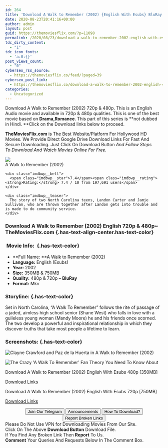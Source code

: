 ```yaml
---
id: 264
title: 'Download A Walk to Remember (2002) {English With Esubs} BluRay 480p [350MB] || 720p [750MB]'
date: 2020-08-23T20:41:16+00:00
author: admin
layout: post
guid: https://themoviesflix.com/?p=11098
permalink: /2020/08/23/download-a-walk-to-remember-2002-english-with-esubs-bluray-480p-350mb-720p-750mb-2/
tdc_dirty_content:
  - "1"
tdc_icon_fonts:
  - 'a:0:{}'
post_views_count:
  - "0"
cyberseo_rss_source:
  - https://themoviesflix.co/feed/?paged=39
cyberseo_post_link:
  - https://themoviesflix.co/download-a-walk-to-remember-2002-english-480p-720p/
categories:
  - Uncategorized
---
```

Download A Walk to Remember (2002)&nbsp;720p&nbsp;&&nbsp;480p. This is an English Audio movie and available in&nbsp;720p&nbsp;&&nbsp;480p&nbsp;qualities. This is one of the best movie based on&nbsp;**Drama,Romance**. This part of this series is&nbsp;**not dubbed in&nbsp;Hindi.&nbsp;**Click on the Download links below to proceed.

**TheMoviesFlix.com**&nbsp;is The Best Website/Platform For Hollywood HD Movies. We Provide Direct Google Drive Download Links For Fast And Secure Downloading. Just Click On Download Button&nbsp;_And Follow Steps To&nbsp;Download And Watch Movies Online For Free._

<div class="imdbwp imdbwp--movie dark">
  <div class="imdbwp__thumb">
    <a class="imdbwp__link" target="_blank" title="A Walk to Remember" href="https://www.imdb.com/title/tt0281358/" rel="nofollow noopener noreferrer"><img class="imdbwp__img" src="https://m.media-amazon.com/images/M/MV5BMzU3NTYxM2MtNjViMS00YmNlLWEwM2MtYWI2MzgzNTkxODFjXkEyXkFqcGdeQXVyMTQxNzMzNDI@._V1_SX300.jpg" /></a>
  </div>
  
  <div class="imdbwp__content">
    <div class="imdbwp__header">
      <span class="imdbwp__title">A Walk to Remember</span> (2002)
    </div>
    
    <div class="imdbwp__belt">
      <span class="imdbwp__star">7.4</span><span class="imdbwp__rating"><strong>Rating:</strong> 7.4 / 10 from 197,691 users</span>
    </div>
    
    <div class="imdbwp__teaser">
      The story of two North Carolina teens, Landon Carter and Jamie Sullivan, who are thrown together after Landon gets into trouble and is made to do community service.
    </div>
  </div>
</div>

### Download A Walk to Remember (2002) English 720p & 480p~ TheMoviesFlix.com {.has-text-align-center.has-text-color}

### &nbsp;Movie Info:&nbsp; {.has-text-color}

  * **Full Name:&nbsp;**A Walk to Remember (2002)
  * **Language:**&nbsp;English (Esubs)
  * **Year:**&nbsp;2002
  * **Size:**&nbsp;350MB & 750MB
  * **Quality:**&nbsp;480p & 720p –&nbsp;**BluRay**
  * **Format:**&nbsp;Mkv

### Storyline: {.has-text-color}

Set in North Carolina, “A Walk To Remember” follows the rite of passage of a jaded, aimless high school senior (Shane West) who falls in love with a guileless young woman (Mandy Moore) he and his friends once scorned. The two develop a powerful and inspirational relationship in which they discover truths that take most people a lifetime to learn.

### Screenshots: {.has-text-color}<figure class="wp-block-image">

![Clayne Crawford and Paz de la Huerta in A Walk to Remember (2002)](https://m.media-amazon.com/images/M/MV5BMjg1MzA3NzEtODZjOC00YjY3LWEzODItNDQ3NzYxMDFkYmI1XkEyXkFqcGdeQXVyNjUzMjI3MTQ@._V1_QL50_.jpg) <figcaption>![The Crazy 'A Walk To Remember' Fan Theory You Need To Know About](https://imgix.bustle.com/2017/1/23/33ca89ab-fa3e-46bb-b3f6-2a8223774c84.jpg?w=1200&h=630&q=70&fit=crop&crop=faces&fm=jpg)</figcaption></figure> 

<p class="has-text-align-center has-text-color has-medium-font-size">
  Download&nbsp;A Walk to Remember (2002) English With Esubs 480p&nbsp;[350MB]
</p>

<span class="mb-center maxbutton-3-center"><span class="maxbutton-3-container mb-container"><a class="maxbutton-3 maxbutton maxbutton-post-button" target="_blank" rel="nofollow noopener noreferrer" href="https://coinquint.com/a7505/"><span class="mb-text">Download Links</span></a></span></span>

<p class="has-text-align-center has-text-color has-medium-font-size">
  Download&nbsp;A Walk to Remember (2002) English With Esubs 720p&nbsp;[750MB]
</p>

<span class="mb-center maxbutton-3-center"><span class="maxbutton-3-container mb-container"><a class="maxbutton-3 maxbutton maxbutton-post-button" target="_blank" rel="nofollow noopener noreferrer" href="https://coinquint.com/a7508/"><span class="mb-text">Download Links</span></a></span></span>

<center>
</center>

<center>
  <a href="https://t.me/themoviesflixcom" target="_blank" data-wpel-link="external" rel="nofollow external noopener noreferrer"><button class="button button5">Join Our Telegram</button></a> <a href="https://themoviesflix.co/download-a-walk-to-remember-2002-english-480p-720p/#" target="_blank" data-wpel-link="external" rel="nofollow external noopener noreferrer"><button class="button button5">Announcements</button></a> <a href="https://themoviesflix.com/how-to-download/" target="_blank" data-wpel-link="external" rel="nofollow external noopener noreferrer"><button class="button button5">How To Download?</button></a> <a href="https://themoviesflix.co/download-a-walk-to-remember-2002-english-480p-720p/#" target="_blank" data-wpel-link="external" rel="nofollow external noopener noreferrer"><button class="button button5">Report Broken Links</button></a>
</center>

<div class="alert alert-danger">
  Please Do Not Use VPN for Downloading Movies From Our Site.
</div>

<div class="alert alert-success">
  Click On The Above <strong>Download Button</strong> Download File.
</div>

<div class="alert alert-warning">
  If You Find Any Broken Link Then <strong>Report</strong> To Us.
</div>

<div class="alert alert-info">
  <strong>Comment</strong> Your Queries And Requests Below In The Comment Box.
</div>